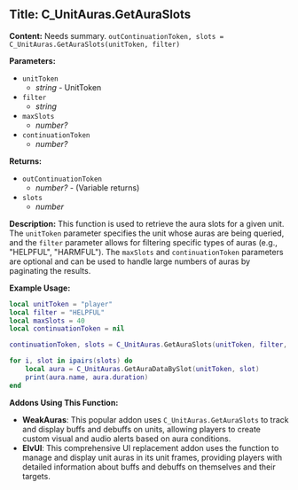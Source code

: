## Title: C_UnitAuras.GetAuraSlots

**Content:**
Needs summary.
`outContinuationToken, slots = C_UnitAuras.GetAuraSlots(unitToken, filter)`

**Parameters:**
- `unitToken`
  - *string* - UnitToken
- `filter`
  - *string*
- `maxSlots`
  - *number?*
- `continuationToken`
  - *number?*

**Returns:**
- `outContinuationToken`
  - *number?* - (Variable returns)
- `slots`
  - *number*

**Description:**
This function is used to retrieve the aura slots for a given unit. The `unitToken` parameter specifies the unit whose auras are being queried, and the `filter` parameter allows for filtering specific types of auras (e.g., "HELPFUL", "HARMFUL"). The `maxSlots` and `continuationToken` parameters are optional and can be used to handle large numbers of auras by paginating the results.

**Example Usage:**
```lua
local unitToken = "player"
local filter = "HELPFUL"
local maxSlots = 40
local continuationToken = nil

continuationToken, slots = C_UnitAuras.GetAuraSlots(unitToken, filter, maxSlots, continuationToken)

for i, slot in ipairs(slots) do
    local aura = C_UnitAuras.GetAuraDataBySlot(unitToken, slot)
    print(aura.name, aura.duration)
end
```

**Addons Using This Function:**
- **WeakAuras**: This popular addon uses `C_UnitAuras.GetAuraSlots` to track and display buffs and debuffs on units, allowing players to create custom visual and audio alerts based on aura conditions.
- **ElvUI**: This comprehensive UI replacement addon uses the function to manage and display unit auras in its unit frames, providing players with detailed information about buffs and debuffs on themselves and their targets.